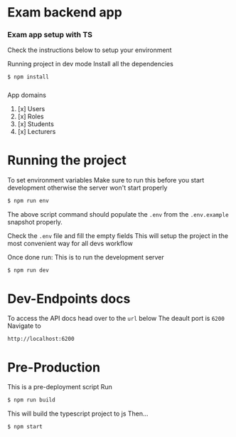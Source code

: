 # Exam backend app
###  Exam app setup with TS
Check the instructions below to setup your environment

Running project in dev mode
Install all the dependencies
```sh
$ npm install
```
#####
App domains
1. [x] Users
1. [x] Roles
1. [x] Students
1. [x] Lecturers
# Running the project
To set environment variables
Make sure to run this before you start development otherwise
the server won't start properly
```sh
$ npm run env
```
The above script command should populate the `.env` from the `.env.example` snapshot properly.

Check the `.env` file and fill the empty fields
This will setup the project in the most convenient way for all devs workflow

Once done run:
This is to run the development server
```sh
$ npm run dev
```
# Dev-Endpoints docs
To access the API docs head over to the `url` below
The deault port is `6200`
Navigate to 

`http://localhost:6200`
# Pre-Production
This is a pre-deployment script
Run
```sh
$ npm run build
```
This will build the typescript project to js
Then...
```sh
$ npm start
```

